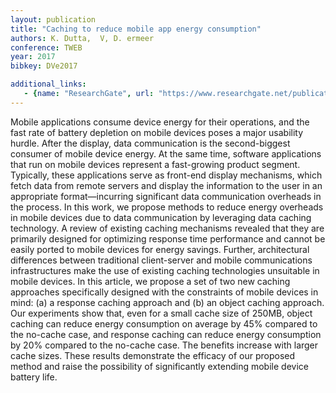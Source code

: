 ```yaml
---
layout: publication
title: "Caching to reduce mobile app energy consumption"
authors: K. Dutta,  V, D. ermeer
conference: TWEB
year: 2017
bibkey: DVe2017

additional_links:
   - {name: "ResearchGate", url: "https://www.researchgate.net/publication/319639602_Caching_to_Reduce_Mobile_App_Energy_Consumption"}
---
```

Mobile applications consume device energy for their operations, and the fast rate of battery depletion on mobile devices poses a major usability hurdle. After the display, data communication is the second-biggest consumer of mobile device energy. At the same time, software applications that run on mobile devices represent a fast-growing product segment. Typically, these applications serve as front-end display mechanisms, which fetch data from remote servers and display the information to the user in an appropriate format—incurring significant data communication overheads in the process. In this work, we propose methods to reduce energy overheads in mobile devices due to data communication by leveraging data caching technology. A review of existing caching mechanisms revealed that they are primarily designed for optimizing response time performance and cannot be easily ported to mobile devices for energy savings. Further, architectural differences between traditional client-server and mobile communications infrastructures make the use of existing caching technologies unsuitable in mobile devices. In this article, we propose a set of two new caching approaches specifically designed with the constraints of mobile devices in mind: (a) a response caching approach and (b) an object caching approach. Our experiments show that, even for a small cache size of 250MB, object caching can reduce energy consumption on average by 45% compared to the no-cache case, and response caching can reduce energy consumption by 20% compared to the no-cache case. The benefits increase with larger cache sizes. These results demonstrate the efficacy of our proposed method and raise the possibility of significantly extending mobile device battery life.
